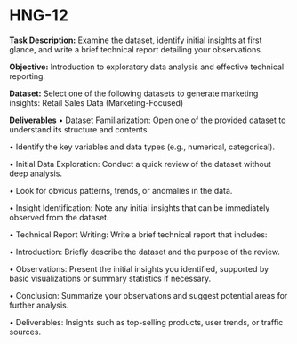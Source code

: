 # HNG-12
**Task Description:**
Examine the dataset, identify initial insights at first glance, and write a brief technical report detailing your observations.

**Objective:**
Introduction to exploratory data analysis and effective technical reporting.

 **Dataset:**
Select one of the following datasets to generate marketing insights:
	Retail Sales Data (Marketing-Focused)

  **Deliverables**
•	Dataset Familiarization: Open one of the provided dataset to understand its structure and contents.

•	Identify the key variables and data types (e.g., numerical, categorical).

•	Initial Data Exploration: Conduct a quick review of the dataset without deep analysis.

•	Look for obvious patterns, trends, or anomalies in the data.

•	Insight Identification: Note any initial insights that can be immediately observed from the dataset.

•	Technical Report Writing: Write a brief technical report that includes:

•	Introduction: Briefly describe the dataset and the purpose of the review.

•	Observations: Present the initial insights you identified, supported by basic visualizations or summary statistics if necessary.

•	Conclusion: Summarize your observations and suggest potential areas for further analysis.

•	Deliverables: Insights such as top-selling products, user trends, or traffic sources.


